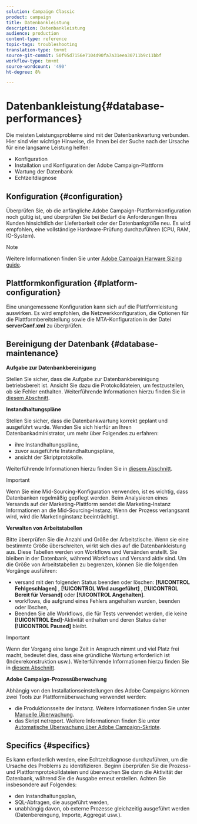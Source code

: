 ```yaml
---
solution: Campaign Classic
product: campaign
title: Datenbankleistung
description: Datenbankleistung
audience: production
content-type: reference
topic-tags: troubleshooting
translation-type: tm+mt
source-git-commit: 50f95d7156e7104d90fa7a31eea30711b9c11bbf
workflow-type: tm+mt
source-wordcount: '490'
ht-degree: 8%

---
```



# Datenbankleistung{#database-performances}

Die meisten Leistungsprobleme sind mit der Datenbankwartung verbunden. Hier sind vier wichtige Hinweise, die Ihnen bei der Suche nach der Ursache für eine langsame Leistung helfen:

* Konfiguration    
* Installation und Konfiguration der Adobe Campaign-Plattform
* Wartung der Datenbank
* Echtzeitdiagnose

## Konfiguration {#configuration}

Überprüfen Sie, ob die anfängliche Adobe Campaign-Plattformkonfiguration noch gültig ist, und überprüfen Sie bei Bedarf die Anforderungen Ihres Kunden hinsichtlich der Lieferbarkeit oder der Datenbankgröße neu. Es wird empfohlen, eine vollständige Hardware-Prüfung durchzuführen (CPU, RAM, IO-System).

>[!NOTE]
>
>Weitere Informationen finden Sie unter [Adobe Campaign Harware Sizing guide](https://helpx.adobe.com/de/campaign/kb/hardware-sizing-guide.html).

## Plattformkonfiguration {#platform-configuration}

Eine unangemessene Konfiguration kann sich auf die Plattformleistung auswirken. Es wird empfohlen, die Netzwerkkonfiguration, die Optionen für die Plattformbereitstellung sowie die MTA-Konfiguration in der Datei **serverConf.xml** zu überprüfen.

## Bereinigung der Datenbank {#database-maintenance}

**Aufgabe zur Datenbankbereinigung**

Stellen Sie sicher, dass die Aufgabe zur Datenbankbereinigung betriebsbereit ist. Ansicht Sie dazu die Protokolldateien, um festzustellen, ob sie Fehler enthalten. Weiterführende Informationen hierzu finden Sie in [diesem Abschnitt](../../production/using/database-cleanup-workflow.md).

**Instandhaltungspläne**

Stellen Sie sicher, dass die Datenbankwartung korrekt geplant und ausgeführt wurde. Wenden Sie sich hierfür an Ihren Datenbankadministrator, um mehr über Folgendes zu erfahren:

* ihre Instandhaltungspläne,
* zuvor ausgeführte Instandhaltungspläne,
* ansicht der Skriptprotokolle.

Weiterführende Informationen hierzu finden Sie in [diesem Abschnitt](../../production/using/recommendations.md).

>[!IMPORTANT]
>
>Wenn Sie eine Mid-Sourcing-Konfiguration verwenden, ist es wichtig, dass Datenbanken regelmäßig gepflegt werden. Beim Analysieren eines Versands auf der Marketing-Plattform sendet die Marketing-Instanz Informationen an die Mid-Sourcing-Instanz. Wenn der Prozess verlangsamt wird, wird die Marketinginstanz beeinträchtigt.

**Verwalten von Arbeitstabellen**

Bitte überprüfen Sie die Anzahl und Größe der Arbeitstische. Wenn sie eine bestimmte Größe überschreiten, wirkt sich dies auf die Datenbankleistung aus. Diese Tabellen werden von Workflows und Versänden erstellt. Sie bleiben in der Datenbank, während Workflows und Versand aktiv sind. Um die Größe von Arbeitstabellen zu begrenzen, können Sie die folgenden Vorgänge ausführen:

* versand mit den folgenden Status beenden oder löschen: **[!UICONTROL Fehlgeschlagen]** , **[!UICONTROL Wird ausgeführt]** , **[!UICONTROL Bereit für Versand]** oder **[!UICONTROL Angehalten]**.
* workflows, die aufgrund eines Fehlers angehalten wurden, beenden oder löschen,
* Beenden Sie alle Workflows, die für Tests verwendet werden, die keine **[!UICONTROL End]**-Aktivität enthalten und deren Status daher **[!UICONTROL Paused]** bleibt.

>[!IMPORTANT]
>
>Wenn der Vorgang eine lange Zeit in Anspruch nimmt und viel Platz frei macht, bedeutet dies, dass eine gründliche Wartung erforderlich ist (Indexrekonstruktion usw.). Weiterführende Informationen hierzu finden Sie in [diesem Abschnitt](../../production/using/recommendations.md).

**Adobe Campaign-Prozessüberwachung**

Abhängig von den Installationseinstellungen des Adobe Campaigns können zwei Tools zur Plattformüberwachung verwendet werden:

* die Produktionsseite der Instanz. Weitere Informationen finden Sie unter [Manuelle Überwachung](../../production/using/monitoring-processes.md#manual-monitoring).
* das Skript netreport. Weitere Informationen finden Sie unter [Automatische Überwachung über Adobe Campaign-Skripte](../../production/using/monitoring-processes.md#automatic-monitoring-via-adobe-campaign-scripts).

## Specifics {#specifics}

Es kann erforderlich werden, eine Echtzeitdiagnose durchzuführen, um die Ursache des Problems zu identifizieren. Beginn überprüfen Sie die Prozess- und Plattformprotokolldateien und überwachen Sie dann die Aktivität der Datenbank, während Sie die Ausgabe erneut erstellen. Achten Sie insbesondere auf Folgendes:

* den Instandhaltungsplan,
* SQL-Abfragen, die ausgeführt werden,
* unabhängig davon, ob externe Prozesse gleichzeitig ausgeführt werden (Datenbereingung, Importe, Aggregat usw.).

